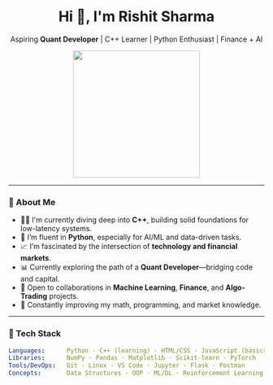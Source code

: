 <h1 align="center">Hi 👋, I'm Rishit Sharma</h1>

<p align="center">
  Aspiring <strong>Quant Developer</strong> | C++ Learner | Python Enthusiast | Finance + AI
</p>

<p align="center">
  <img src="https://media.giphy.com/media/3o7abB06u9bNzA8lu8/giphy.gif" width="250"/>
</p>

---

### 🚀 About Me

- 👨‍💻 I'm currently diving deep into **C++**, building solid foundations for low-latency systems.
- 🐍 I’m fluent in **Python**, especially for AI/ML and data-driven tasks.
- 📈 I’m fascinated by the intersection of **technology and financial markets**.
- 📊 Currently exploring the path of a **Quant Developer**—bridging code and capital.
- 🤝 Open to collaborations in **Machine Learning**, **Finance**, and **Algo-Trading** projects.
- 🧠 Constantly improving my math, programming, and market knowledge.

---

### 🔧 Tech Stack

```yaml
Languages:      Python · C++ (learning) · HTML/CSS · JavaScript (basics)
Libraries:      NumPy · Pandas · Matplotlib · Scikit-learn · PyTorch
Tools/DevOps:   Git · Linux · VS Code · Jupyter · Flask · Postman
Concepts:       Data Structures · OOP · ML/DL · Reinforcement Learning · Time Series
